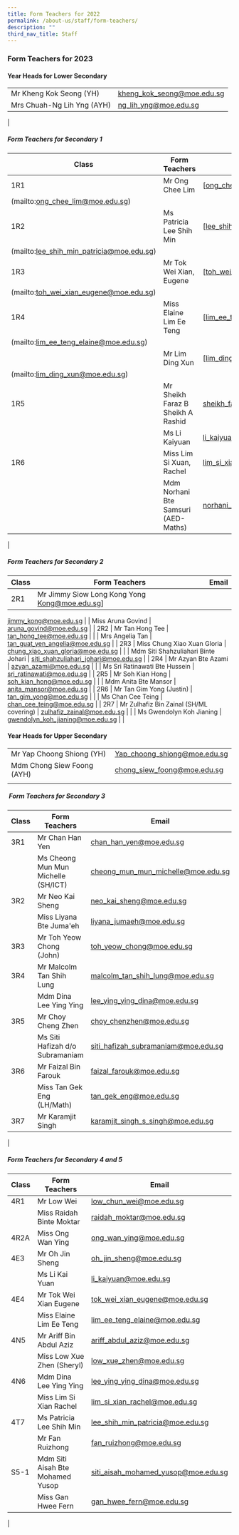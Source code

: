 ```yaml
---
title: Form Teachers for 2022
permalink: /about-us/staff/form-teachers/
description: ""
third_nav_title: Staff
---
```

### **Form Teachers for 2023**
#### **Year Heads for Lower Secondary**

|  |  |
|---|---|
| Mr Kheng Kok Seong (YH) | [kheng_kok_seong@moe.edu.sg](mailto:kheng_kok_seong@moe.edu.sg) |
| Mrs Chuah-Ng Lih Yng (AYH) | [ng_lih_yng@moe.edu.sg](mailto:ng_lih_yng@moe.edu.sg) |
|

##### **Form Teachers for Secondary 1**

| Class | Form Teachers | Email |
|---|---|---|
| 1R1 | Mr Ong Chee Lim | [ong_chee_lim@moe.edu.sg]
(mailto:ong_chee_lim@moe.edu.sg) |
| 1R2 | Ms Patricia Lee Shih Min | [lee_shih_min_patricia@moe.edu.sg]
(mailto:lee_shih_min_patricia@moe.edu.sg) |
| 1R3 | Mr Tok Wei Xian, Eugene | [toh_wei_xian_eugene@moe.edu.sg]
(mailto:toh_wei_xian_eugene@moe.edu.sg) |
| 1R4 | Miss Elaine Lim Ee Teng | [lim_ee_teng_elaine@moe.edu.sg]
(mailto:lim_ee_teng_elaine@moe.edu.sg) |
|  | Mr Lim Ding Xun | [lim_ding_xun@moe.edu.sg]
(mailto:lim_ding_xun@moe.edu.sg) |
| 1R5 | Mr Sheikh Faraz B Sheikh A Rashid | [sheikh_faraz_sheikh_rashid@moe.edu.sg](mailto:sheikh_faraz_sheikh_rashid@moe.edu.sg) |
|  | Ms Li Kaiyuan | [li_kaiyuan@moe.edu.sg](mailto:li_kaiyuan@moe.edu.sg) |
| 1R6 | Miss Lim Si Xuan, Rachel | [lim_si_xian_rachel@moe.edu.sg](mailto:lim_si_xian_rachel@moe.edu.sg) |
|  | Mdm Norhani Bte Samsuri (AED-Maths) | [norhani_samsuri@moe.edu.sg](mailto:northani_samsuri@moe.edu.sg) |
|

##### **Form Teachers for Secondary 2**

| Class | Form Teachers | Email |
|---|---|---|
| 2R1 | Mr Jimmy Siow Long Kong Yong Kong@moe.edu.sg]
[jimmy_kong@moe.edu.sg](mailto:jimmy_kong@moe.edu.sg) 
|  | Miss Aruna Govind | [aruna_govind@moe.edu.sg](mailto:aruna_govind@moe.edu.sg) |
| 2R2 | Mr Tan Hong Tee | 
[tan_hong_tee@moe.edu.sg](mailto:tan_hong_tee@moe.edu.sg) |
|  | Mrs Angelia Tan | [tan_guat_yen_angelia@moe.edu.sg](mailto:tan_guat_yen_angelia@moe.edu.sg) |
| 2R3 | Miss Chung Xiao Xuan Gloria | [chung_xiao_xuan_gloria@moe.edu.sg](mailto:chung_xiao_xuan_gloria@moe.edu.sg) |
|  | Mdm Siti Shahzuliahari Binte Johari | [siti_shahzuliahari_johari@moe.edu.sg](mailto:siti_shahzuliahari_johari@moe.edu.sg) |
| 2R4 | Mr Azyan Bte Azami | [azyan_azami@moe.edu.sg](mailto:azyan_azami@moe.edu.sg) |
|  | Ms Sri Ratinawati Bte Hussein | [sri_ratinawati@moe.edu.sg](mailto:sri_ratinawati@moe.edu.sg) |
| 2R5 | Mr Soh Kian Hong | [soh_kian_hong@moe.edu.sg](mailto:soh_kian_hong@moe.edu.sg) |
|  | Mdm Anita Bte Mansor   | [anita_mansor@moe.edu.sg](mailto:anita_mansor@moe.edu.sg) |
| 2R6 | Mr Tan Gim Yong (Justin) | [tan_gim_yong@moe.edu.sg](mailto:tan_gim_yong@moe.edu.sg) |
|  | Ms Chan Cee Teing | [chan_cee_teing@moe.edu.sg](mailto:chan_cee_teing@moe.edu.sg) |
| 2R7 | Mr Zulhafiz Bin Zainal (SH/ML covering) | [zulhafiz_zainal@moe.edu.sg](mailto:zhlhafiz_zainal@moe.edu.sg) |
|  | Ms Gwendolyn Koh Jianing | [gwendolyn_koh_jianing@moe.edu.sg](mailto:gwendolyn_koh_jianing@moe.edu.sg) |
| 

#### **Year Heads for Upper Secondary**

|  |  |
|---|---|
| Mr Yap Choong Shiong (YH) | [Yap_choong_shiong@moe.edu.sg](mailto:Yap_choong_shiong@moe.edu.sg) |
| Mdm Chong Siew Foong (AYH) | [chong_siew_foong@moe.edu.sg](mailto:chong_siew_foong@moe.edu.sg) |
|  |  |

#####  **Form Teachers for Secondary 3**

| Class | Form Teachers | Email |
|---|---|---|
| 3R1 | Mr Chan Han Yen | [chan_han_yen@moe.edu.sg](mailto:chan_han_yen@moe.edu.sg) |
|  | Ms Cheong Mun Mun Michelle (SH/ICT) | [cheong_mun_mun_michelle@moe.edu.sg](mailto:cheong_mun_mun_michelle@moe.edu.sg) |
| 3R2 | Mr Neo Kai Sheng | [neo_kai_sheng@moe.edu.sg](mailto:neo_kai_sheng@moe.edu.sg) |
|  | Miss Liyana Bte Juma'eh | [liyana_jumaeh@moe.edu.sg](mailto:liyana_jumaeh@moe.edu.sg) |
| 3R3 | Mr Toh Yeow Chong (John) |[toh_yeow_chong@moe.edu.sg](mailto:toh_yew_chong@moe.edu.sg) |
| 3R4 | Mr Malcolm Tan Shih Lung | [malcolm_tan_shih_lung@moe.edu.sg](mailto:malcolm_tan_shih_lung@moe.edu.sg) |
|  | Mdm Dina Lee Ying Ying | [lee_ying_ying_dina@moe.edu.sg](mailto:lee_ying_ying_dina@moe.edu.sg) |
| 3R5 | Mr Choy Cheng Zhen | [choy_chenzhen@moe.edu.sg](mailto:choy_chengzhen@moe.edu.sg) |
|  | Ms Siti Hafizah d/o Subramaniam | [siti_hafizah_subramaniam@moe.edu.sg](mailto:siti_hafizah_subramaniam@moe.edu.sg) |
| 3R6 | Mr Faizal Bin Farouk | [faizal_farouk@moe.edu.sg](mailto:faizal_farouk@moe.edu.sg) |
|  | Miss Tan Gek Eng (LH/Math) | [tan_gek_eng@moe.edu.sg](mailto:tan_gek_eng@moe.edu.sg) |
| 3R7 | Mr Karamjit Singh | [karamjit_singh_s_singh@moe.edu.sg](mailto:karamjit_singh_s_singh@moe.edu.sg) |
|

##### **Form Teachers for Secondary 4 and 5**

| Class | Form Teachers | Email |
|---|---|---|
| 4R1 | Mr Low Wei | [low_chun_wei@moe.edu.sg](mailto:low_chun_wei@moe.edu.sg) |
|  | Miss Raidah Binte Moktar | [raidah_moktar@moe.edu.sg](mailto:raidah+moktar@moe.edu.sg) |
| 4R2A | Miss Ong Wan Ying | [ong_wan_ying@moe.edu.sg](mailto:ong_wan_ying@moe.edu.sg) |
| 4E3 | Mr Oh Jin Sheng | [oh_jin_sheng@moe.edu.sg](mailto:oh_jin_sheng@moe.edu.sg) |
|  | Ms Li Kai Yuan | [li_kaiyuan@moe.edu.sg](mailto:li_kaiyuan@moe.edu.sg) |
| 4E4 | Mr Tok Wei Xian Eugene | [tok_wei_xian_eugene@moe.edu.sg](mailto:tok_wei_xian_eugene@moe.edu.sg) |
|  | Miss Elaine Lim Ee Teng | [lim_ee_teng_elaine@moe.edu.sg](mailto:lim_ee_teng_elaine@moe.edu.sg) |
| 4N5 | Mr Ariff Bin Abdul Aziz | [ariff_abdul_aziz@moe.edu.sg](mailto:ariff_abdul_aziz@moe.edu.sg) |
|  | Miss Low Xue Zhen (Sheryl) | [low_xue_zhen@moe.edu.sg](mailto:low_xue_zhen@moe.edu.sg) |
| 4N6 | Mdm Dina Lee Ying Ying | [lee_ying_ying_dina@moe.edu.sg](mailto:lee_ying_ying_dina@moe.edu.sg) |
|  | Miss Lim Si Xian Rachel | [lim_si_xian_rachel@moe.edu.sg](mailto:lim_si_xian_rachel@moe.edu.sg) |
| 4T7 | Ms Patricia Lee Shih Min | [lee_shih_min_patricia@moe.edu.sg](mailto:lee_shih_min_patricia@moe.edu.sg) |
|  | Mr Fan Ruizhong | [fan_ruizhong@moe.edu.sg](mailto:fan_ruizhong@moe.edu.sg) |
| S5-1 | Mdm Siti Aisah Bte Mohamed Yusop | [siti_aisah_mohamed_yusop@moe.edu.sg](mailto:siti_aisah_mohamed_yusop@moe.edu.sg)     |
|  | Miss Gan Hwee Fern | [gan_hwee_fern@moe.edu.sg](mailto:gan_hwee_fern@moe.edu.sg) |
|
